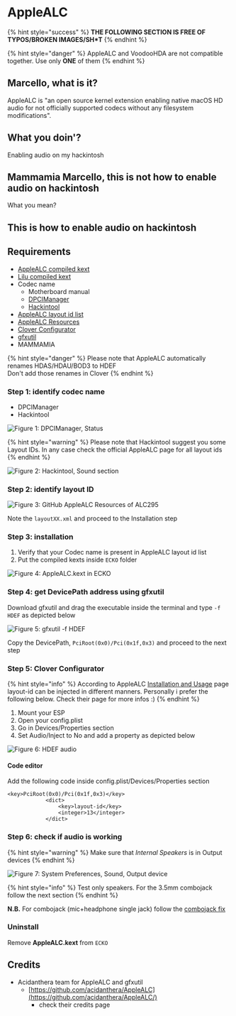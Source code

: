 # AppleALC

{% hint style="success" %}
**THE FOLLOWING SECTION IS FREE OF TYPOS/BROKEN IMAGES/SH\*T**
{% endhint %}

{% hint style="danger" %}
AppleALC and VoodooHDA are not compatible together. Use only **ONE** of them
{% endhint %}

## Marcello, what is it?

AppleALC is "an open source kernel extension enabling native macOS HD audio for not officially supported codecs without any filesystem modifications".

## What you doin'?

Enabling audio on my hackintosh

## Mammamia Marcello, this is not how to enable audio on hackintosh

What you mean?

## This is how to enable audio on hackintosh

## Requirements

* [AppleALC compiled kext](https://github.com/acidanthera/AppleALC/releases)
* [Lilu compiled kext](https://github.com/acidanthera/Lilu/releases)
* Codec name
  * Motherboard manual
  * [DPCIManager](https://github.com/MuntashirAkon/DPCIManager/releases)
  * [Hackintool](http://headsoft.com.au/download/mac/Hackintool.zip)
* [AppleALC layout id list](https://github.com/acidanthera/AppleALC/wiki/Supported-codecs)
* [AppleALC Resources](https://github.com/acidanthera/AppleALC/tree/master/Resources)
* [Clover Configurator](https://mackie100projects.altervista.org/download-clover-configurator/)
* [gfxutil](https://github.com/acidanthera/gfxutil/releases/latest)
* MAMMAMIA

{% hint style="danger" %}
Please note that AppleALC automatically renames HDAS/HDAU/BOD3 to HDEF  
Don't add those renames in Clover
{% endhint %}

### Step 1: identify codec name

* DPCIManager
* Hackintool

![Figure 1: DPCIManager, Status](../.gitbook/assets/1_dpcimanager_status%20%281%29.png)

{% hint style="warning" %}
Please note that Hackintool suggest you some Layout IDs. In any case check the official AppleALC page for all layout ids
{% endhint %}

![Figure 2: Hackintool, Sound section](../.gitbook/assets/2_hackintool_sound.png)

### Step 2: identify layout ID

![Figure 3: GitHub AppleALC Resources of ALC295](../.gitbook/assets/3_applealc_resources.png)

Note the `layoutXX.xml` and proceed to the Installation step

### Step 3: installation

1. Verify that your Codec name is present in AppleALC layout id list
2. Put the compiled kexts inside `ECKO` folder

![Figure 4: AppleALC.kext in ECKO](../.gitbook/assets/4_applealc_ecko.png)

### Step 4: get DevicePath address using gfxutil

Download gfxutil and drag the executable inside the terminal and type `-f HDEF` as depicted below

![Figure 5: gfxutil -f HDEF](../.gitbook/assets/5_gfxutil_hdef.png)

Copy the DevicePath, `PciRoot(0x0)/Pci(0x1f,0x3)` and proceed to the next step

### Step 5: Clover Configurator

{% hint style="info" %}
According to AppleALC [Installation and Usage](https://github.com/acidanthera/AppleALC/wiki/Installation-and-usage) page layout-id can be injected in different manners. Personally i prefer the following below. Check their page for more infos :\)
{% endhint %}

1. Mount your ESP 
2. Open your config.plist
3. Go in Devices/Properties section
4. Set Audio/Inject to No and add a property as depicted below

![Figure 6: HDEF audio](../.gitbook/assets/6_cc_dev_prop.png)

#### Code editor

Add the following code inside config.plist/Devices/Properties section

```text
<key>PciRoot(0x0)/Pci(0x1f,0x3)</key>
            <dict>
                <key>layout-id</key>
                <integer>13</integer>
            </dict>
```

### Step 6: check if audio is working

{% hint style="warning" %}
Make sure that _Internal Speakers_ is in Output devices
{% endhint %}

![Figure 7: System Preferences, Sound, Output device](../.gitbook/assets/7_sysprefs_sound.png)

{% hint style="info" %}
Test only speakers. For the 3.5mm combojack follow the next section
{% endhint %}

**N.B.** For combojack \(mic+headphone single jack\) follow the [combojack fix](3.5mm-combojack.md)

### Uninstall

Remove **AppleALC.kext** from `ECKO`

## Credits

* Acidanthera team for AppleALC and gfxutil
  * [https://github.com/acidanthera/AppleALC](https://github.com/acidanthera/AppleALC/) 
    * check their credits page

